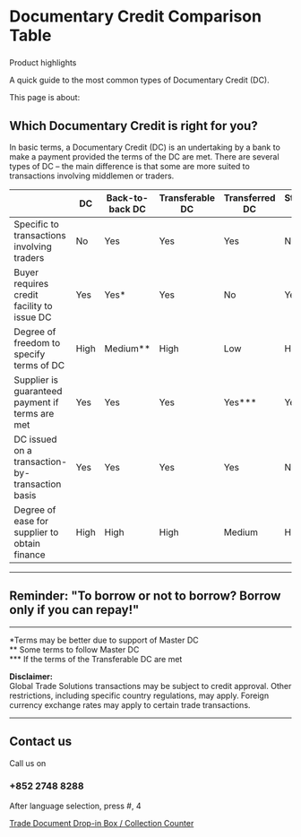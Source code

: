 # Documentary Credit Comparison Table

### 

Product highlights

A quick guide to the most common types of Documentary Credit (DC).

This page is about:

## Which Documentary Credit is right for you?

In basic terms, a Documentary Credit (DC) is an undertaking by a bank to make a payment provided the terms of the DC are met. There are several types of DC – the main difference is that some are more suited to transactions involving middlemen or traders.

|  | **DC** | **Back-to-back DC** | **Transferable DC** | **Transferred DC** | **Standby DC** |
| --- | --- | --- | --- | --- | --- |
| Specific to transactions involving traders | No | Yes | Yes | Yes | No |
| Buyer requires credit facility to issue DC | Yes | Yes\* | Yes | No | Yes |
| Degree of freedom to specify terms of DC | High | Medium\*\* | High | Low | High |
| Supplier is guaranteed payment if terms are met | Yes | Yes | Yes | Yes\*\*\* | Yes |
| DC issued on a transaction-by- transaction basis | Yes | Yes | Yes | Yes | No |
| Degree of ease for supplier to obtain finance | High | High | High | Medium | High |

---

## Reminder: "To borrow or not to borrow? Borrow only if you can repay!"

---

\*Terms may be better due to support of Master DC  
\*\* Some terms to follow Master DC  
\*\*\* If the terms of the Transferable DC are met

**Disclaimer:**  
 Global Trade Solutions transactions may be subject to credit approval. Other restrictions, including specific country regulations, may apply. Foreign currency exchange rates may apply to certain trade transactions.

---

## Contact us

Call us on

### +852 2748 8288

After language selection, press #, 4

[Trade Document Drop-in Box / Collection Counter](/en-gb/products/drop-in-collection-counter)